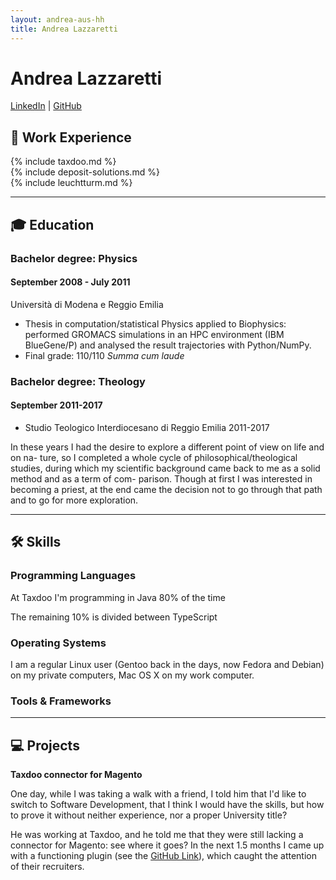 ```yaml
---
layout: andrea-aus-hh
title: Andrea Lazzaretti
---
```


# Andrea Lazzaretti

[LinkedIn](https://www.linkedin.com/in/andrea-lazzaretti/) | [GitHub](https://github.com/andrea-aus-hh/)

## 💼 Work Experience

<div class='work-experience' markdown='1'>
{% include taxdoo.md %}
</div>

<div class='work-experience' markdown='1'>
{% include deposit-solutions.md %}
</div>

<div class='work-experience' markdown='1'>
{% include leuchtturm.md %}
</div>

---

## 🎓 Education

### Bachelor degree: Physics
#### September 2008 - July 2011

Università di Modena e Reggio Emilia
- Thesis in computation/statistical Physics applied to Biophysics: performed
GROMACS simulations in an HPC environment (IBM BlueGene/P) and analysed the
result trajectories with Python/NumPy.
- Final grade: 110/110 _Summa cum laude_

### Bachelor degree: Theology
#### September 2011-2017
- Studio Teologico Interdiocesano di Reggio Emilia
2011-2017

In these years I had the desire to explore a different point of view on life and on na-
ture, so I completed a whole cycle of philosophical/theological studies, during which
my scientific background came back to me as a solid method and as a term of com-
parison. Though at first I was interested in becoming a priest, at the end came the
decision not to go through that path and to go for more exploration.

---

## 🛠 Skills
### Programming Languages
At Taxdoo I'm programming in Java 80% of the time

The remaining 10% is divided between TypeScript 
 

### Operating Systems

I am a regular Linux user (Gentoo back in the days, now Fedora and Debian) on my private computers, Mac OS X on my work computer.

### Tools & Frameworks

---

## 💻 Projects

**Taxdoo connector for Magento**

One day, while I was taking a walk with a friend, I told him that I'd like to switch to Software Development, that I think I would have the skills,
but how to prove it without neither experience, nor a proper University title?

He was working at Taxdoo, and he told me that they were still lacking a connector for Magento:
see where it goes? In the next 1.5 months I came up with a functioning plugin
(see the [GitHub Link](https://github.com/andrea-aus-hh/taxdoo-magento2-extension/)), which caught the attention of their recruiters.
